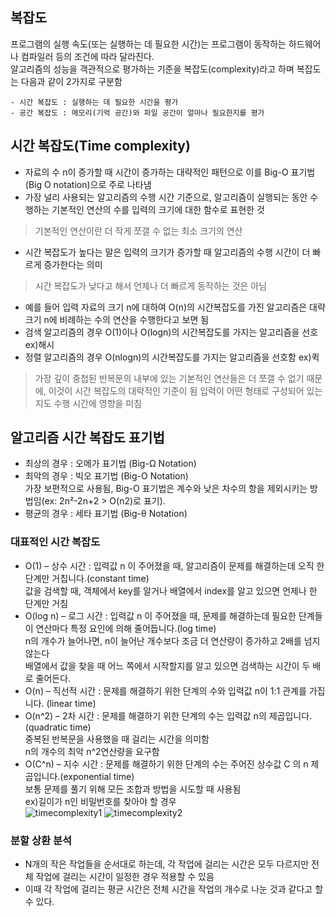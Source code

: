 ## 복잡도
프로그램의 실행 속도(또는 실행하는 데 필요한 시간)는 프로그램이 동작하는 하드웨어나 컴파일러 등의 조건에 따라 달라진다.   
알고리즘의 성능을 객관적으로 평가하는 기준을 복잡도(complexity)라고 하며 복잡도는 다음과 같이 2가지로 구분함
```
- 시간 복잡도 : 실행하는 데 필요한 시간을 평가
- 공간 복잡도 : 메모리(기억 공간)와 파일 공간이 얼마나 필요한지를 평가
```

## 시간 복잡도(Time complexity)
- 자료의 수 n이 증가할 때 시간이 증가하는 대략적인 패턴으로 이를  Big-O 표기법(Big O notation)으로 주로 나타냄
- 가장 널리 사용되는 알고리즘의 수행 시간 기준으로, 알고리즘이 실행되는 동안 수행하는 기본적인 연산의 수를 입력의 크기에 대한 함수로 표현한 것
> 기본적인 연산이란 더 작게 쪼갤 수 없는 최소 크기의 연산
- 시간 복잡도가 높다는 말은 입력의 크기가 증가할 때 알고리즘의 수행 시간이 더 빠르게 증가한다는 의미
> 시간 복잡도가 낮다고 해서 언제나 더 빠르게 동작하는 것은 아님
- 예를 들어 입력 자료의 크기 n에 대하여 O(n)의 시간복잡도를 가진 알고리즘은 대략 크기 n에 비례하는 수의 연산을 수행한다고 보면 됨
- 검색 알고리즘의 경우 O(1)이나 O(logn)의 시간복잡도를 가지는 알고리즘을 선호 ex)해시
- 정렬 알고리즘의 경우 O(nlogn)의 시간복잡도를 가지는 알고리즘을 선호함 ex)퀵
> 가장 깊이 중첩된 반복문의 내부에 있는 기본적인 연산들은 더 쪼갤 수 없기 때문에, 이것이 시간 복잡도의 대략적인 기준이 됨
> 입력이 어떤 형태로 구성되어 있는지도 수행 시간에 영향을 미침

 ## 알고리즘 시간 복잡도 표기법
- 최상의 경우 : 오메가 표기법 (Big-Ω Notation)
- 최악의 경우 : 빅오 표기법 (Big-O Notation)   
  가장 보편적으로 사용됨, Big-O 표기법은 계수와 낮은 차수의 항을 제외시키는 방법임(ex: 2n²-2n+2 > O(n2)로 표기). 
- 평균의 경우 : 세타 표기법 (Big-θ Notation)

### 대표적인 시간 복잡도 
- O(1) – 상수 시간 : 입력값 n 이 주어졌을 때, 알고리즘이 문제를 해결하는데 오직 한 단계만 거칩니다.(constant time)   
  값을 검색할 때, 객체에서 key를 알거나 배열에서 index를 알고 있으면 언제나 한 단계만 거침
- O(log n) – 로그 시간 : 입력값 n 이 주어졌을 때, 문제를 해결하는데 필요한 단계들이 연산마다 특정 요인에 의해 줄어듭니다.(log time)   
  n의 개수가 늘어나면, n이 늘어난 개수보다 조금 더 연산량이 증가하고 2배를 넘지 않는다   
  배열에서 값을 찾을 때 어느 쪽에서 시작할지를  알고 있으면 검색하는 시간이 두 배로 줄어든다.   
- O(n) – 직선적 시간 : 문제를 해결하기 위한 단계의 수와 입력값 n이 1:1 관계를 가집니다. (linear time)   
- O(n^2) – 2차 시간 : 문제를 해결하기 위한 단계의 수는 입력값 n의 제곱입니다. (quadratic time)   
  중복된 반복문을 사용했을 때 걸리는 시간을 의미함   
  n의 개수의 최악 n^2연산량을 요구함
- O(C^n) – 지수 시간 : 문제를 해결하기 위한 단계의 수는 주어진 상수값 C 의 n 제곱입니다.(exponential time)   
  보통 문제를 풀기 위해 모든 조합과 방법을 시도할 때 사용됨   
  ex)길이가 n인 비밀번호를 찾아야 할 경우   
![timecomplexity1](https://joshuajangblog.files.wordpress.com/2016/09/1.jpg?w=638)
![timecomplexity2](https://img1.daumcdn.net/thumb/R800x0/?scode=mtistory2&fname=https%3A%2F%2Ft1.daumcdn.net%2Fcfile%2Ftistory%2F9941F43B5ABDBF4E1F)

### 분할 상환 분석
- N개의 작은 작업들을 순서대로 하는데, 각 작업에 걸리는 시간은 모두 다르지만 전체 작업에 걸리는 시간이 일정한 경우 적용할 수 있음
- 이때 각 작업에 걸리는 평균 시간은 전체 시간을 작업의 개수로 나눈 것과 같다고 할 수 있다.
